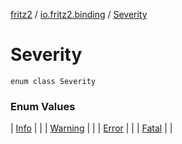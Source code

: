 [fritz2](../../index.md) / [io.fritz2.binding](../index.md) / [Severity](./index.md)

# Severity

`enum class Severity`

### Enum Values

| [Info](-info.md) |  |
| [Warning](-warning.md) |  |
| [Error](-error.md) |  |
| [Fatal](-fatal.md) |  |

